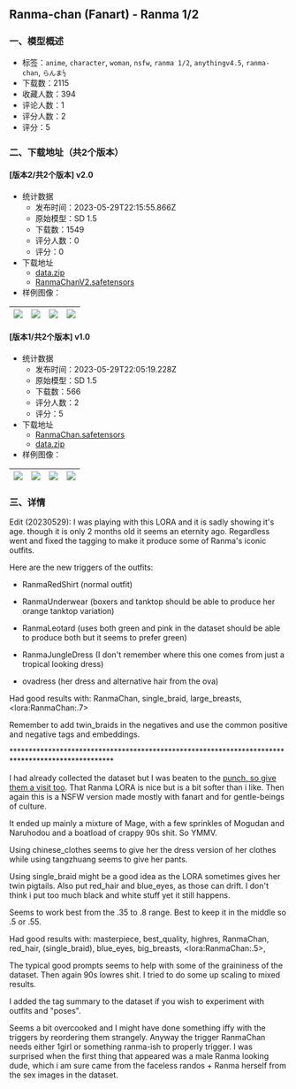 ## Ranma-chan (Fanart) - Ranma 1/2
### 一、模型概述

- 标签：`anime`, `character`, `woman`, `nsfw`, `ranma 1/2`, `anythingv4.5`, `ranma-chan`, `らんま½`
- 下载数：2115
- 收藏人数：394
- 评论人数：1
- 评分人数：2
- 评分：5

### 二、下载地址（共2个版本）

#### [版本2/共2个版本] v2.0

- 统计数据
  - 发布时间：2023-05-29T22:15:55.866Z
  - 原始模型：SD 1.5
  - 下载数：1549
  - 评分人数：0
  - 评分：0
- 下载地址
  - [data.zip](https://civitai.com/api/download/models/85063?type=Training%20Data)
  - [RanmaChanV2.safetensors](https://civitai.com/api/download/models/85063)
- 样例图像：

| <img src="https://image.civitai.com/xG1nkqKTMzGDvpLrqFT7WA/1a154bf7-694e-4dfb-ac3d-972a26bcf080/width=450/961994.jpeg" /> | <img src="https://image.civitai.com/xG1nkqKTMzGDvpLrqFT7WA/dcac3fb9-d5d4-4430-8c28-0c696ddcc87e/width=450/962003.jpeg" /> | <img src="https://image.civitai.com/xG1nkqKTMzGDvpLrqFT7WA/d55437de-9a4c-4168-b84d-788455059640/width=450/961992.jpeg" /> | <img src="https://image.civitai.com/xG1nkqKTMzGDvpLrqFT7WA/822a527a-85a8-4fc5-926b-e0edfe8ec785/width=450/961993.jpeg" /> |
| ---- | ---- | ---- | ---- |

#### [版本1/共2个版本] v1.0

- 统计数据
  - 发布时间：2023-05-29T22:05:19.228Z
  - 原始模型：SD 1.5
  - 下载数：566
  - 评分人数：2
  - 评分：5
- 下载地址
  - [RanmaChan.safetensors](https://civitai.com/api/download/models/32052)
  - [data.zip](https://civitai.com/api/download/models/32052?type=Training%20Data)
- 样例图像：

| <img src="https://image.civitai.com/xG1nkqKTMzGDvpLrqFT7WA/fc6d278d-f2a2-433d-fbc4-f68c389ec600/width=450/364676.jpeg" /> | <img src="https://image.civitai.com/xG1nkqKTMzGDvpLrqFT7WA/1007f300-7842-4536-eb90-209238e22800/width=450/364684.jpeg" /> | <img src="https://image.civitai.com/xG1nkqKTMzGDvpLrqFT7WA/0e66a78b-5fd9-425a-f71e-d9fb065b9800/width=450/364683.jpeg" /> | <img src="https://image.civitai.com/xG1nkqKTMzGDvpLrqFT7WA/c2131ffa-3695-4aeb-4176-66b795a36700/width=450/364682.jpeg" /> |
| ---- | ---- | ---- | ---- |


### 三、详情
<p>Edit (20230529): I was playing with this LORA and it is sadly showing it's age. though it is only 2 months old it seems an eternity ago. Regardless went and fixed the tagging to make it produce some of Ranma's iconic outfits.</p><p>Here are the new triggers of the outfits:</p><ul><li><p>RanmaRedShirt (normal outfit)</p></li><li><p>RanmaUnderwear (boxers and tanktop should be able to produce her orange tanktop variation)</p></li><li><p>RanmaLeotard (uses both green and pink in the dataset should be able to produce both but it seems to prefer green)</p></li><li><p>RanmaJungleDress (I don't remember where this one comes from just a tropical looking dress)</p></li><li><p>ovadress (her dress and alternative hair from the ova)</p></li></ul><p>Had good results with: RanmaChan, single_braid, large_breasts, &lt;lora:RanmaChan:.7&gt;</p><p>Remember to add twin_braids in the negatives and use the common positive and negative tags and embeddings.</p><p>**************************************************************************************************</p><p>I had already collected the dataset but I was beaten to the <a target="_blank" rel="ugc" href="https://civitai.com/models/26149/ranma-ranma-12-or-lora">punch, so give them a visit too</a>. That Ranma LORA is nice but is a bit softer than i like. Then again this is a NSFW version made mostly with fanart and for gentle-beings of culture.</p><p>It ended up mainly a mixture of Mage, with a few sprinkles of Mogudan and Naruhodou and a boatload of crappy 90s shit. So YMMV.</p><p>Using chinese_clothes seems to give her the dress version of her clothes while using tangzhuang seems to give her pants.</p><p>Using single_braid might be a good idea as the LORA sometimes gives her twin pigtails. Also put red_hair and blue_eyes, as those can drift. I don't think i put too much black and white stuff yet it still happens.</p><p></p><p>Seems to work best from the .35 to .8 range. Best to keep it in the middle so .5 or .55.</p><p></p><p>Had good results with: masterpiece, best_quality, highres, RanmaChan, red_hair, (single_braid), blue_eyes, big_breasts, &lt;lora:RanmaChan:.5&gt;,</p><p></p><p>The typical good prompts seems to help with some of the graininess of the dataset. Then again 90s lowres shit. I tried to do some up scaling to mixed results.</p><p>I added the tag summary to the dataset if you wish to experiment with outfits and "poses".</p><p>Seems a bit overcooked and I might have done something iffy with the triggers by reordering them strangely. Anyway the trigger RanmaChan needs either 1girl or something ranma-ish to properly trigger. I was surprised when the first thing that appeared was a male Ranma looking dude, which i am sure came from the faceless randos + Ranma herself from the sex images in the dataset.</p><p></p><p></p>